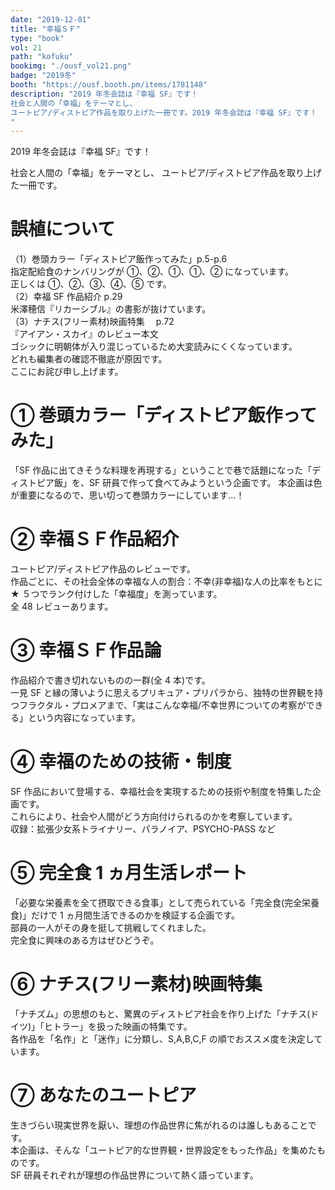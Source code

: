 ```yaml
---
date: "2019-12-01"
title: "幸福ＳＦ"
type: "book"
vol: 21
path: "kofuku"
bookimg: "./ousf_vol21.png"
badge: "2019冬"
booth: "https://ousf.booth.pm/items/1781148"
description: "2019 年冬会誌は『幸福 SF』です！
社会と人間の「幸福」をテーマとし、
ユートピア/ディストピア作品を取り上げた一冊です。2019 年冬会誌は『幸福 SF』です！
"
---
```


2019 年冬会誌は『幸福 SF』です！

社会と人間の「幸福」をテーマとし、
ユートピア/ディストピア作品を取り上げた一冊です。

# 誤植について

（1）巻頭カラー「ディストピア飯作ってみた」p.5-p.6  
指定配給食のナンバリングが ①、②、①、①、② になっています。  
正しくは ①、②、③、④、⑤ です。  
（2）幸福 SF 作品紹介 p.29  
米澤穂信『リカーシブル』の書影が抜けています。  
（3）ナチス(フリー素材)映画特集　 p.72  
『アイアン・スカイ』のレビュー本文  
ゴシックに明朝体が入り混じっているため大変読みにくくなっています。  
どれも編集者の確認不徹底が原因です。  
ここにお詫び申し上げます。

# ① 巻頭カラー「ディストピア飯作ってみた」

「SF 作品に出てきそうな料理を再現する」ということで巷で話題になった「ディストピア飯」を、SF 研員で作って食べてみようという企画です。
本企画は色が重要になるので、思い切って巻頭カラーにしています…！

# ② 幸福ＳＦ作品紹介

ユートピア/ディストピア作品のレビューです。  
作品ごとに、その社会全体の幸福な人の割合：不幸(非幸福)な人の比率をもとに ★ ５つでランク付けした「幸福度」を測っています。  
全 48 レビューあります。

# ③ 幸福ＳＦ作品論

作品紹介で書き切れないものの一群(全 4 本)です。  
一見 SF と縁の薄いように思えるプリキュア・プリパラから、独特の世界観を持つフラクタル・プロメアまで、「実はこんな幸福/不幸世界についての考察ができる」という内容になっています。

# ④ 幸福のための技術・制度

SF 作品において登場する、幸福社会を実現するための技術や制度を特集した企画です。  
これらにより、社会や人間がどう方向付けられるのかを考察しています。  
収録：拡張少女系トライナリー、パラノイア、PSYCHO-PASS など

# ⑤ 完全食 1 ヵ月生活レポート

「必要な栄養素を全て摂取できる食事」として売られている「完全食(完全栄養食)」だけで 1 ヵ月間生活できるのかを検証する企画です。  
部員の一人がその身を挺して挑戦してくれました。  
完全食に興味のある方はぜひどうぞ。

# ⑥ ナチス(フリー素材)映画特集

「ナチズム」の思想のもと、驚異のディストピア社会を作り上げた「ナチス(ドイツ)」「ヒトラー」を扱った映画の特集です。  
各作品を「名作」と「迷作」に分類し、S,A,B,C,F の順でおススメ度を決定しています。

# ⑦ あなたのユートピア

生きづらい現実世界を厭い、理想の作品世界に焦がれるのは誰しもあることです。  
本企画は、そんな「ユートピア的な世界観・世界設定をもった作品」を集めたものです。  
SF 研員それぞれが理想の作品世界について熱く語っています。

